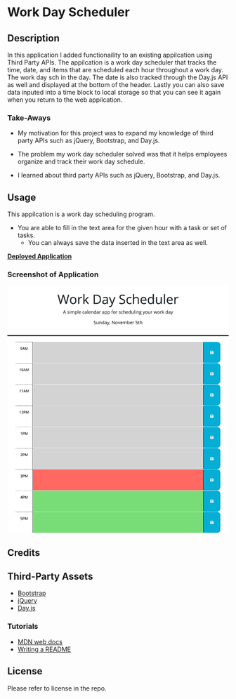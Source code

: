 # Work Day Scheduler

## Description

In this application I added functionaility to an existing appilcation using Third Party APIs. The appilcation is a work day scheduler that tracks the time, date, and items that are scheduled each hour throughout a work day. The work day sch in the day. The date is also tracked through the Day.js API as well and displayed at the bottom of the header. Lastly you can also save data inputed into a time block to local storage so that you can see it again when you return to the web appilcation.

### Take-Aways

- My motivation for this project was to expand my knowledge of third party APIs such as jQuery, Bootstrap, and Day.js.

- The problem my work day scheduler solved was that it helps employees organize and track their work day schedule.

- I learned about third party APIs such as jQuery, Bootstrap, and Day.js.

## Usage

This appilcation is a work day scheduling program.

- You are able to fill in the text area for the given hour with a task or set of tasks.
    - You can always save the data inserted in the text area as well.

**[Deployed Application](https://kpierce236.github.io/Work-Day-Scheduler/)**

### Screenshot of Application

![Screenshot of Appilcation](images/screenshot.png "Screenshot of Appilcation")

## Credits

## Third-Party Assets

- [Bootstrap](https://getbootstrap.com/)
- [jQuery](https://jquery.com/)
- [Day.js](https://day.js.org/en/)

### Tutorials

- [MDN web docs](https://developer.mozilla.org/en-US/docs/Web/JavaScript)
- [Writing a README](https://coding-boot-camp.github.io/full-stack/github/professional-readme-guide)

## License

Please refer to license in the repo.
